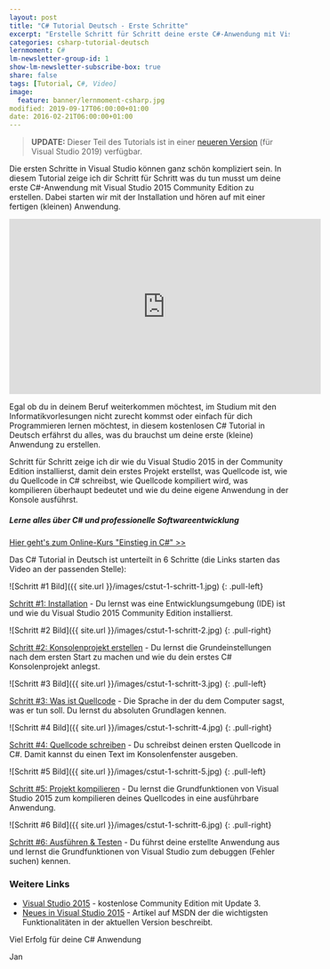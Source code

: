 ```yaml
---
layout: post
title: "C# Tutorial Deutsch - Erste Schritte"
excerpt: "Erstelle Schritt für Schritt deine erste C#-Anwendung mit Visual Studio 2015 Community Edition."
categories: csharp-tutorial-deutsch
lernmoment: C#
lm-newsletter-group-id: 1
show-lm-newsletter-subscribe-box: true
share: false
tags: [Tutorial, C#, Video]
image:
  feature: banner/lernmoment-csharp.jpg
modified: 2019-09-17T06:00:00+01:00
date: 2016-02-21T06:00:00+01:00
---
```


> **UPDATE:** Dieser Teil des Tutorials ist in einer [neueren Version](/csharp-tutorial-deutsch/erste-schritte-visual-studio-2019/) (für Visual Studio 2019) verfügbar.

Die ersten Schritte in Visual Studio können ganz schön kompliziert sein. In diesem Tutorial zeige ich dir Schritt für Schritt was du tun musst um deine erste C#-Anwendung mit Visual Studio 2015 Community Edition zu erstellen. Dabei starten wir mit der Installation und hören auf mit einer fertigen (kleinen) Anwendung.

<iframe width="560" height="315" src="https://www.youtube-nocookie.com/embed/rtilizFAldA" frameborder="0" allow="encrypted-media" allowfullscreen></iframe>

Egal ob du in deinem Beruf weiterkommen möchtest, im Studium mit den Informatikvorlesungen nicht zurecht kommst oder einfach für dich Programmieren lernen möchtest, in diesem kostenlosen C# Tutorial in Deutsch erfährst du alles, was du brauchst um deine erste (kleine) Anwendung zu erstellen. 

Schritt für Schritt zeige ich dir wie du Visual Studio 2015 in der Community Edition installierst, damit dein erstes Projekt erstellst, was Quellcode ist, wie du Quellcode in C# schreibst, wie Quellcode kompiliert wird, was kompilieren überhaupt bedeutet und wie du deine eigene Anwendung in der Konsole ausführst. 

<div class="subscribe-notice">
<h5>Lerne alles über C# und professionelle Softwareentwicklung</h5>
<a markdown="0" href="https://www.udemy.com/course/einstieg-in-csharp-software-programmieren-wie-ein-profi/?couponCode=CS_20-1120_LMDE" class="notice-button">Hier geht's zum Online-Kurs "Einstieg in C#" >></a>
</div>

Das C# Tutorial in Deutsch ist unterteilt in 6 Schritte (die Links starten das Video an der passenden Stelle):

![Schritt #1 Bild]({{ site.url }}/images/cstut-1-schritt-1.jpg)
{: .pull-left}

[Schritt #1: Installation](https://youtu.be/rtilizFAldA?list=PLP2TrPpx5VNkr-wmkjguVZAvN4T5EPJbF&t=24) - Du lernst was eine Entwicklungsumgebung (IDE) ist und wie du Visual Studio 2015 Community Edition installierst.

![Schritt #2 Bild]({{ site.url }}/images/cstut-1-schritt-2.jpg)
{: .pull-right}

[Schritt #2: Konsolenprojekt erstellen](https://youtu.be/rtilizFAldA?list=PLP2TrPpx5VNkr-wmkjguVZAvN4T5EPJbF&t=248) - Du lernst die Grundeinstellungen nach dem ersten Start zu machen und wie du dein erstes C# Konsolenprojekt anlegst.

![Schritt #3 Bild]({{ site.url }}/images/cstut-1-schritt-3.jpg)
{: .pull-left}

[Schritt #3: Was ist Quellcode](https://youtu.be/rtilizFAldA?list=PLP2TrPpx5VNkr-wmkjguVZAvN4T5EPJbF&t=518) - Die Sprache in der du dem Computer sagst, was er tun soll. Du lernst du absoluten Grundlagen kennen.

![Schritt #4 Bild]({{ site.url }}/images/cstut-1-schritt-4.jpg)
{: .pull-right}

[Schritt #4: Quellcode schreiben](https://youtu.be/rtilizFAldA?list=PLP2TrPpx5VNkr-wmkjguVZAvN4T5EPJbF&t=756) - Du schreibst deinen ersten Quellcode in C#. Damit kannst du einen Text im Konsolenfenster ausgeben.
 
![Schritt #5 Bild]({{ site.url }}/images/cstut-1-schritt-5.jpg)
{: .pull-left}

[Schritt #5: Projekt kompilieren](https://youtu.be/rtilizFAldA?list=PLP2TrPpx5VNkr-wmkjguVZAvN4T5EPJbF&t=1304) - Du lernst die Grundfunktionen von Visual Studio 2015 zum kompilieren deines Quellcodes in eine ausführbare Anwendung.

![Schritt #6 Bild]({{ site.url }}/images/cstut-1-schritt-6.jpg)
{: .pull-right}

[Schritt #6: Ausführen & Testen](https://youtu.be/rtilizFAldA?list=PLP2TrPpx5VNkr-wmkjguVZAvN4T5EPJbF&t=1767) - Du führst deine erstellte Anwendung aus und lernst die Grundfunktionen von Visual Studio zum debuggen (Fehler suchen) kennen.

### Weitere Links

 - [Visual Studio 2015](https://www.visualstudio.com/downloads/#visual-studio-community-2015-with-update-3-free) - kostenlose Community Edition mit Update 3.
 - [Neues in Visual Studio 2015](https://msdn.microsoft.com/de-de/library/bb386063.aspx) - Artikel auf MSDN der die wichtigsten Funktionalitäten in der aktuellen Version beschreibt.

Viel Erfolg für deine C# Anwendung

Jan
